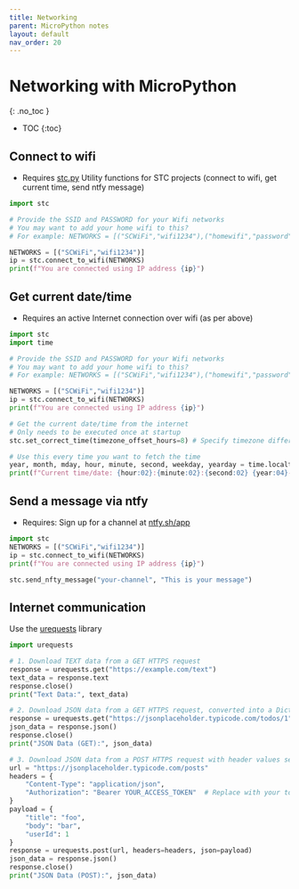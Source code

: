 ```yaml
---
title: Networking
parent: MicroPython notes
layout: default
nav_order: 20
---
```


# Networking with MicroPython
{: .no_toc }

- TOC
{:toc} 

## Connect to wifi

* Requires [stc.py](/docs/micropython/stc.py) Utility functions for STC projects (connect to wifi, get current time, send ntfy message)

```python
import stc

# Provide the SSID and PASSWORD for your Wifi networks
# You may want to add your home wifi to this?
# For example: NETWORKS = [("SCWiFi","wifi1234"),("homewifi","password")]

NETWORKS = [("SCWiFi","wifi1234")]
ip = stc.connect_to_wifi(NETWORKS)
print(f"You are connected using IP address {ip}")
```

## Get current date/time

* Requires an active Internet connection over wifi (as per above)

```python
import stc
import time

# Provide the SSID and PASSWORD for your Wifi networks
# You may want to add your home wifi to this?
# For example: NETWORKS = [("SCWiFi","wifi1234"),("homewifi","password")]

NETWORKS = [("SCWiFi","wifi1234")]
ip = stc.connect_to_wifi(NETWORKS)
print(f"You are connected using IP address {ip}")

# Get the current date/time from the internet
# Only needs to be executed once at startup
stc.set_correct_time(timezone_offset_hours=8) # Specify timezone difference from UTC

# Use this every time you want to fetch the time
year, month, mday, hour, minute, second, weekday, yearday = time.localtime()
print(f"Current time/date: {hour:02}:{minute:02}:{second:02} {year:04}-{month:02}-{mday:02}")
```

## Send a message via ntfy

* Requires: Sign up for a channel at [ntfy.sh/app](https://ntfy.sh/app)

```python
import stc
NETWORKS = [("SCWiFi","wifi1234")]
ip = stc.connect_to_wifi(NETWORKS)
print(f"You are connected using IP address {ip}")

stc.send_nfty_message("your-channel", "This is your message")
```

## Internet communication

Use the [urequests](https://pypi.org/project/micropython-urequests/) library

```python
import urequests

# 1. Download TEXT data from a GET HTTPS request
response = urequests.get("https://example.com/text")
text_data = response.text
response.close()
print("Text Data:", text_data)

# 2. Download JSON data from a GET HTTPS request, converted into a Dict
response = urequests.get("https://jsonplaceholder.typicode.com/todos/1")
json_data = response.json()
response.close()
print("JSON Data (GET):", json_data)

# 3. Download JSON data from a POST HTTPS request with header values sent, converted into a Dict
url = "https://jsonplaceholder.typicode.com/posts"
headers = {
    "Content-Type": "application/json",
    "Authorization": "Bearer YOUR_ACCESS_TOKEN"  # Replace with your token
}
payload = {
    "title": "foo",
    "body": "bar",
    "userId": 1
}
response = urequests.post(url, headers=headers, json=payload)
json_data = response.json()
response.close()
print("JSON Data (POST):", json_data)
```
